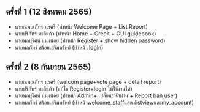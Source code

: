 ## ครั้งที่ 1 (12 สิงหาคม 2565)
* นายณพณภัทร นรศรี (ทำหน้า Welcome Page + List Report) 
* นายปริภัทร์ มะลีแก้ว (ทำหน้า Home + Credit + GUI guidebook)
* นายพลบุริศน์ แน่งน้อย (ทำหน้า Register + show hidden password)
* นายพลภัทร์ สร้อยเสริมทรัพย์ (ทำหน้า login)

## ครั้งที่ 2 (8 กันยายน 2565)
* นายณพณภัทร นรศรี (welcom page+vote page + detail report) 
* นายปริภัทร์ มะลีแก้ว (แก้ไข Register+login ให้ใช้งานได้)
* นายพลบุริศน์ แน่งน้อย (ทำหน้า Admin+ เปลี่ยนรหัสผ่าน + Report ban user)
* นายพลภัทร์ สร้อยเสริมทรัพย์ (ทำหน้าwelcome_staffแสดงlistviewและmy_account)


